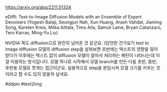 https://arxiv.org/abs/2211.01324

eDiffi: Text-to-Image Diffusion Models with an Ensemble of Expert Denoisers (Yogesh Balaji, Seungjun Nah, Xun Huang, Arash Vahdat, Jiaming Song, Karsten Kreis, Miika Aittala, Timo Aila, Samuli Laine, Bryan Catanzaro, Tero Karras, Ming-Yu Liu)

NVIDIA 쪽도 diffusion으로 완전히 넘어온 것 같군요. (당연한 건가요?) text to image diffusion 모델의 diffusion step을 살펴보면 초반에는 텍스트의 영향을 많이 받다가 이후에는 텍스트 없이 diffusion 모델이 알아서 처리하는 패턴이 나타나는데 이걸 이용하는 방식입니다. 모델 하나로 시작해서 모델 branch를 만든 다음 초반, 중반, 후반용 모델로 쪼개는 접근이군요. 실용적으로 step을 분담시켜 모델 크기를 키우는 것이라고 할 수도 있지 않을까 싶네요.

#ddpm #text2img

